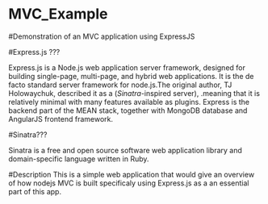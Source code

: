 # MVC_Example

#Demonstration of an MVC application using ExpressJS 

#Express.js ???

Express.js is a Node.js web application server framework, designed for building single-page, multi-page, and hybrid web applications. It is the de facto standard server framework for node.js.The original author, TJ Holowaychuk, described it as a (*Sinatra*-inspired server), .meaning that it is relatively minimal with many features available as plugins. Express is the backend part of the MEAN stack, together with MongoDB database and AngularJS frontend framework.


#Sinatra???

Sinatra is a free and open source software web application library and domain-specific language written in Ruby.

#Description
This is a simple web application that would give an overview of how nodejs MVC is built specificaly using Express.js as a an essential part of this app.
